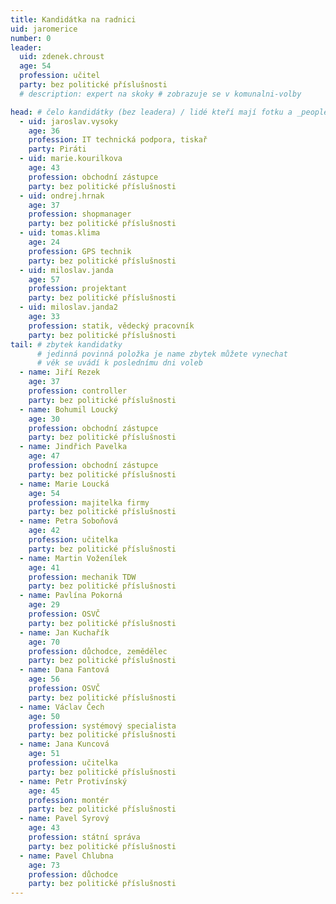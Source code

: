 ```yaml
---
title: Kandidátka na radnici
uid: jaromerice
number: 0
leader:
  uid: zdenek.chroust
  age: 54
  profession: učitel
  party: bez politické příslušnosti
  # description: expert na skoky # zobrazuje se v komunalni-volby

head: # čelo kandidátky (bez leadera) / lidé kteří mají fotku a _people/jmeno.md
  - uid: jaroslav.vysoky
    age: 36
    profession: IT technická podpora, tiskař
    party: Piráti
  - uid: marie.kourilkova
    age: 43
    profession: obchodní zástupce
    party: bez politické příslušnosti
  - uid: ondrej.hrnak
    age: 37
    profession: shopmanager
    party: bez politické příslušnosti
  - uid: tomas.klima
    age: 24
    profession: GPS technik
    party: bez politické příslušnosti
  - uid: miloslav.janda
    age: 57
    profession: projektant
    party: bez politické příslušnosti
  - uid: miloslav.janda2
    age: 33
    profession: statik, vědecký pracovník
    party: bez politické příslušnosti
tail: # zbytek kandidatky
      # jedinná povinná položka je name zbytek můžete vynechat
      # věk se uvádí k poslednímu dni voleb
  - name: Jiří Rezek
    age: 37
    profession: controller
    party: bez politické příslušnosti
  - name: Bohumil Loucký
    age: 30
    profession: obchodní zástupce
    party: bez politické příslušnosti
  - name: Jindřich Pavelka
    age: 47
    profession: obchodní zástupce
    party: bez politické příslušnosti
  - name: Marie Loucká
    age: 54
    profession: majitelka firmy
    party: bez politické příslušnosti
  - name: Petra Soboňová
    age: 42
    profession: učitelka
    party: bez politické příslušnosti
  - name: Martin Voženílek
    age: 41
    profession: mechanik TDW
    party: bez politické příslušnosti 
  - name: Pavlína Pokorná
    age: 29
    profession: OSVČ
    party: bez politické příslušnosti
  - name: Jan Kuchařík
    age: 70
    profession: důchodce, zemědělec
    party: bez politické příslušnosti
  - name: Dana Fantová
    age: 56
    profession: OSVČ
    party: bez politické příslušnosti 
  - name: Václav Čech
    age: 50
    profession: systémový specialista
    party: bez politické příslušnosti
  - name: Jana Kuncová
    age: 51
    profession: učitelka
    party: bez politické příslušnosti
  - name: Petr Protivínský
    age: 45
    profession: montér
    party: bez politické příslušnosti
  - name: Pavel Syrový
    age: 43
    profession: státní správa
    party: bez politické příslušnosti
  - name: Pavel Chlubna
    age: 73
    profession: důchodce
    party: bez politické příslušnosti
---
```

